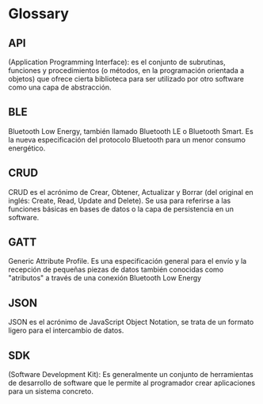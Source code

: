 # Glossary

## API

(Application Programming Interface): es el conjunto de subrutinas, funciones y procedimientos (o métodos, en la programación orientada a objetos) que ofrece cierta biblioteca para ser utilizado por otro software como una capa de abstracción.

## BLE

Bluetooth Low Energy, también llamado Bluetooth LE o Bluetooth Smart. Es la nueva especificación del protocolo Bluetooth para un menor consumo energético.

## CRUD

CRUD es el acrónimo de Crear, Obtener, Actualizar y Borrar (del original en inglés: Create, Read, Update and Delete). Se usa para referirse a las funciones básicas en bases de datos o la capa de persistencia en un software.

## GATT

Generic Attribute Profile. Es una especificación general para el envío y la recepción de pequeñas piezas de datos también conocidas como "atributos" a través de una conexión Bluetooth Low Energy

## JSON

JSON es el acrónimo de JavaScript Object Notation, se trata de un formato ligero para el intercambio de datos.

## SDK

(Software Development Kit): Es generalmente un conjunto de herramientas de desarrollo de software que le permite al programador crear aplicaciones para un sistema concreto.